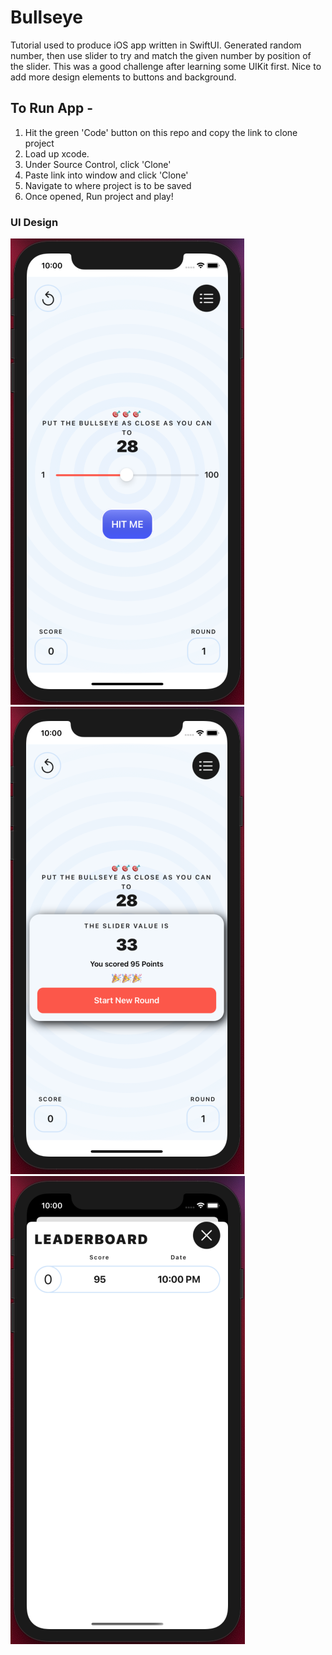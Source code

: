 # Bullseye
Tutorial used to produce iOS app written in SwiftUI. Generated random number, then use slider to try and match the given number by position of the slider.
This was a good challenge after learning some UIKit first. Nice to add more design elements to buttons and background.

## To Run App - 

1. Hit the green 'Code' button on this repo and copy the link to clone project
2. Load up xcode.
3. Under Source Control, click 'Clone'
4. Paste link into window and click 'Clone'
5. Navigate to where project is to be saved
6. Once opened, Run project and play!

### UI Design

![](images/UIDesign.png)       ![](images/UIPopUp.png)         ![](images/leaderboard.png)
